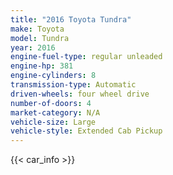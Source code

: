 ```yaml
---
title: "2016 Toyota Tundra"
make: Toyota
model: Tundra
year: 2016
engine-fuel-type: regular unleaded
engine-hp: 381
engine-cylinders: 8
transmission-type: Automatic
driven-wheels: four wheel drive
number-of-doors: 4
market-category: N/A
vehicle-size: Large
vehicle-style: Extended Cab Pickup
---
```


{{< car_info >}}
